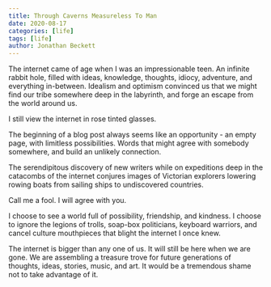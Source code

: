 ```yaml
---
title: Through Caverns Measureless To Man
date: 2020-08-17
categories: [life]
tags: [life]
author: Jonathan Beckett
---
```


The internet came of age when I was an impressionable teen. An infinite rabbit hole, filled with ideas, knowledge, thoughts, idiocy, adventure, and everything in-between. Idealism and optimism convinced us that we might find our tribe somewhere deep in the labyrinth, and forge an escape from the world around us.

I still view the internet in rose tinted glasses.

The beginning of a blog post always seems like an opportunity - an empty page, with limitless possibilities. Words that might agree with somebody somewhere, and build an unlikely connection.

The serendipitous discovery of new writers while on expeditions deep in the catacombs of the internet conjures images of Victorian explorers lowering rowing boats from sailing ships to undiscovered countries.

Call me a fool. I will agree with you.

I choose to see a world full of possibility, friendship, and kindness. I choose to ignore the legions of trolls, soap-box politicians, keyboard warriors, and cancel culture mouthpieces that blight the internet I once knew.

The internet is bigger than any one of us. It will still be here when we are gone. We are assembling a treasure trove for future generations of thoughts, ideas, stories, music, and art. It would be a tremendous shame not to take advantage of it.
